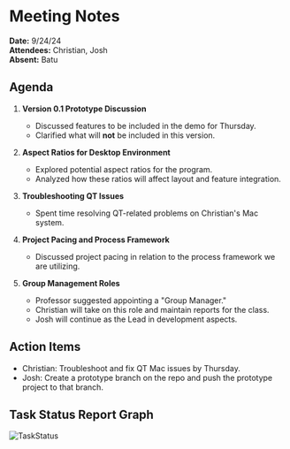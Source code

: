 # Meeting Notes

**Date:** 9/24/24 \
**Attendees:** Christian, Josh \
**Absent:** Batu 

## Agenda

1. **Version 0.1 Prototype Discussion**
   - Discussed features to be included in the demo for Thursday.
   - Clarified what will **not** be included in this version.

2. **Aspect Ratios for Desktop Environment**
   - Explored potential aspect ratios for the program.
   - Analyzed how these ratios will affect layout and feature integration.

3. **Troubleshooting QT Issues**
   - Spent time resolving QT-related problems on Christian's Mac system.

4. **Project Pacing and Process Framework**
   - Discussed project pacing in relation to the process framework we are utilizing.

5. **Group Management Roles**
   - Professor suggested appointing a "Group Manager."
   - Christian will take on this role and maintain reports for the class.
   - Josh will continue as the Lead in development aspects.

## Action Items
- Christian: Troubleshoot and fix QT Mac issues by Thursday.
- Josh: Create a prototype branch on the repo and push the prototype project to that branch.

## Task Status Report Graph 
 

![TaskStatus](9-24-24-Status-Report.png)
